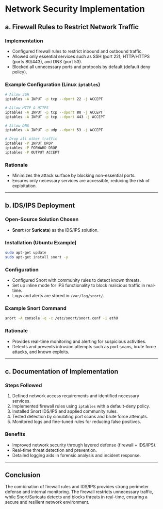 
# Network Security Implementation

## a. Firewall Rules to Restrict Network Traffic

### Implementation
- Configured firewall rules to restrict inbound and outbound traffic.
- Allowed only essential services such as SSH (port 22), HTTP/HTTPS (ports 80/443), and DNS (port 53).
- Blocked all unnecessary ports and protocols by default (default deny policy).

### Example Configuration (Linux `iptables`)
```bash
# Allow SSH
iptables -A INPUT -p tcp --dport 22 -j ACCEPT

# Allow HTTP & HTTPS
iptables -A INPUT -p tcp --dport 80 -j ACCEPT
iptables -A INPUT -p tcp --dport 443 -j ACCEPT

# Allow DNS
iptables -A INPUT -p udp --dport 53 -j ACCEPT

# Drop all other traffic
iptables -P INPUT DROP
iptables -P FORWARD DROP
iptables -P OUTPUT ACCEPT
```

### Rationale
- Minimizes the attack surface by blocking non-essential ports.
- Ensures only necessary services are accessible, reducing the risk of exploitation.

---

## b. IDS/IPS Deployment

### Open-Source Solution Chosen
- **Snort** (or **Suricata**) as the IDS/IPS solution.

### Installation (Ubuntu Example)
```bash
sudo apt-get update
sudo apt-get install snort -y
```

### Configuration
- Configured Snort with community rules to detect known threats.
- Set up inline mode for IPS functionality to block malicious traffic in real-time.
- Logs and alerts are stored in `/var/log/snort/`.

### Example Snort Command
```bash
snort -A console -q -c /etc/snort/snort.conf -i eth0
```

### Rationale
- Provides real-time monitoring and alerting for suspicious activities.
- Detects and prevents intrusion attempts such as port scans, brute force attacks, and known exploits.

---

## c. Documentation of Implementation

### Steps Followed
1. Defined network access requirements and identified necessary services.
2. Implemented firewall rules using `iptables` with a default-deny policy.
3. Installed Snort IDS/IPS and applied community rules.
4. Tested detection by simulating port scans and brute force attempts.
5. Monitored logs and fine-tuned rules for reducing false positives.

### Benefits
- Improved network security through layered defense (firewall + IDS/IPS).
- Real-time threat detection and prevention.
- Detailed logging aids in forensic analysis and incident response.

---

## Conclusion
The combination of firewall rules and IDS/IPS provides strong perimeter defense and internal monitoring. The firewall restricts unnecessary traffic, while Snort/Suricata detects and blocks threats in real-time, ensuring a secure and resilient network environment.

